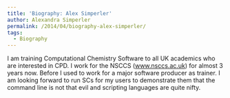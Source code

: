 ```yaml
---
title: 'Biography: Alex Simperler'
author: Alexandra Simperler
permalink: /2014/04/biography-alex-simperler/
tags:
  - Biography
---
```

I am training Computational Chemistry Software to all UK academics who are interested in CPD. I work for the NSCCS (www.nsccs.ac.uk) for almost 3 years now. Before I used to work for a major software producer as trainer. I am looking forward to run SCs for my users to demonstrate them that the command line is not that evil and scripting languages are quite nifty.
